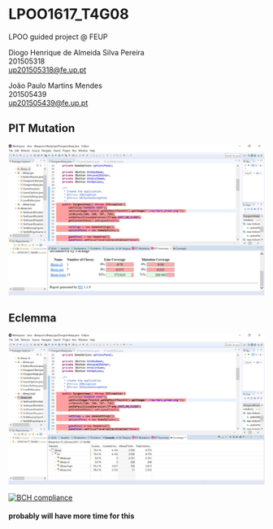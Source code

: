 # LPOO1617_T4G08
LPOO guided project @ FEUP

Diogo Henrique de Almeida Silva Pereira   
201505318	        
up201505318@fe.up.pt

João Paulo Martins Mendes                 
201505439	        
up201505439@fe.up.pt


## PIT Mutation
![Alt text](/dkeep/screenshots/PIT.png?raw=true)

## Eclemma

![Alt text](/dkeep/screenshots/Eclemma.png?raw=true)


[![BCH compliance](https://bettercodehub.com/edge/badge/JMendes25/LPOO1617_T4G08?token=3a5e91da9866677b54902291804a21c442d6cbec)](https://bettercodehub.com/)

#### probably will have more time for this
